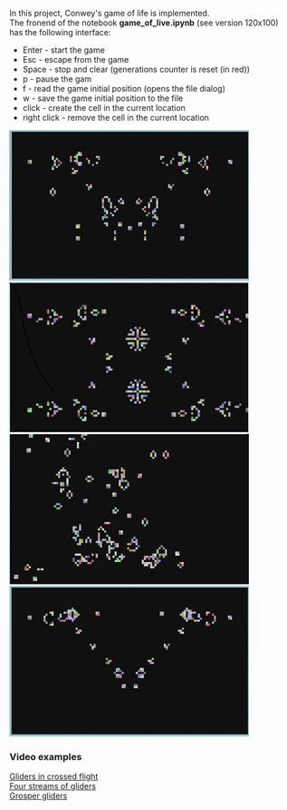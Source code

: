 In this project, Conwey's game of life is implemented.    
The fronend of the notebook **game_of_live.ipynb** (see version 120x100)    
has the following interface:   

* Enter - start the game
* Esc   - escape from the game 
* Space - stop and clear (generations counter is reset (in red))
* p     - pause the gam
* f     - read the game initial position (opens the file dialog)
* w     - save the  game initial position to the file 
* click - create the cell in the current location
* right click - remove the cell in the current location 

![](images/two_stream_of_gliders_05.png) ![](images/four_streams_of_gliders_05.png)         
![](images/all_king_gliders_05.png) ![](images/two_stream_of_gliders_2_05.png)   

### Video examples

[Gliders in crossed flight](https://www.youtube.com/watch?v=7PJ4_8lKbTQ)   
[Four streams of gliders](https://www.youtube.com/watch?v=G1je5jT7cEc)    
[Grosper gliders](https://www.youtube.com/watch?v=ZG0LpOL26QI)     

